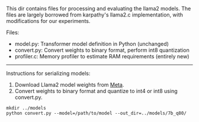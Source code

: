 This dir contains files for processing and evaluating the llama2 models. The files are largely borrowed from karpathy's llama2.c implementation, with modifications for our experiments.

Files:
- model.py:     Transformer model definition in Python (unchanged)
- convert.py:    Convert weights to binary format, perform int8 quantization
- profiler.c:    Memory profiler to estimate RAM requirements (entirely new)

---
Instructions for serializing models:
1. Download Llama2 model weights from [Meta](https://llama.meta.com/llama-downloads/).
2. Convert weights to binary format and quantize to int4 or int8 using convert.py.
```
mkdir ../models
python convert.py --model=/path/to/model --out_dir=../models/7b_q80/ 
```